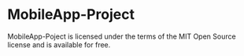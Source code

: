 # MobileApp-Project
MobileApp-Poject is licensed under the terms of the MIT Open Source license and is available for free.

